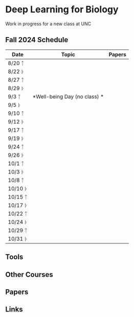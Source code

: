 # Deep Learning for Biology
Work in progress for a new class at UNC

## Fall 2024 Schedule

| Date           | Topic                                                                                              | Papers              | 
|----------------|----------------------------------------------------------------------------------------------------|---------------------|
| 8/20 ᛏ        |  |  | 
| 8/22 ᚦ         |  |  | 
| 8/27 ᛏ         |  |  | 
| 8/29 ᚦ          |  |  | 
| 9/3  ᛏ         | *Well-being Day (no class) * | | 
| 9/5  ᚦ          |  |  | 
| 9/10 ᛏ         |  |  | 
| 9/12 ᚦ         |  |  | 
| 9/17 ᛏ        |  |  | 
| 9/19 ᚦ         |  |  | 
| 9/24 ᛏ        |  |  | 
| 9/26 ᚦ        |  |  | 
| 10/1 ᛏ        |  |  | 
| 10/3 ᚦ         |  |  | 
| 10/8 ᛏ        |  |  | 
| 10/10 ᚦ         |  |  | 
| 10/15 ᛏ        |  |  | 
| 10/17 ᚦ         |  |  | 
| 10/22 ᛏ        |  |  | 
| 10/24 ᚦ         |  |  | 
| 10/29 ᛏ        |  |  | 
| 10/31 ᚦ         |  |  | 

## Tools

## Other Courses

## Papers

## Links
